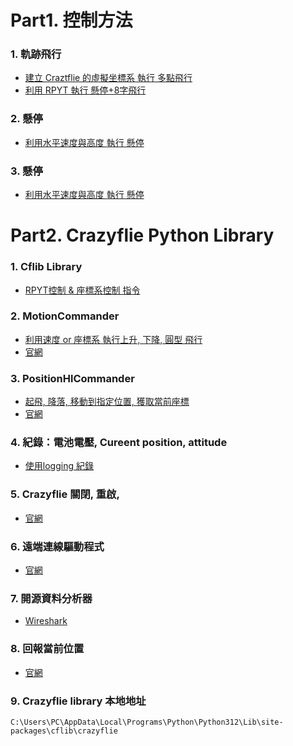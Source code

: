 # Part1. 控制方法
### 1. 軌跡飛行
- [建立 Craztflie 的虛擬坐標系 執行 多點飛行](https://github.com/bitcraze/crazyflie-lib-python/blob/master/examples/positioning/initial_position.py)
- [利用 RPYT 執行 懸停+8字飛行](https://github.com/bitcraze/crazyflie-lib-python/blob/master/examples/positioning/flowsequenceSync.py)

### 2. 懸停
- [利用水平速度與高度 執行 懸停](https://github.com/ataffanel/crazyflie-push-demo/blob/8b9b2e8/src/push.c#L105-L106)

### 3. 懸停
- [利用水平速度與高度 執行 懸停](https://github.com/ataffanel/crazyflie-push-demo/blob/8b9b2e8/src/push.c#L105-L106)

# Part2. Crazyflie Python Library
### 1. Cflib Library
- [RPYT控制 & 座標系控制 指令](https://github.com/bitcraze/crazyflie-lib-python/blob/master/cflib/crazyflie/commander.py)

### 2. MotionCommander
- [利用速度 or 座標系 執行上升, 下降, 圓型 飛行](https://github.com/bitcraze/crazyflie-lib-python/blob/master/examples/autonomy/motion_commander_demo.py)
- [官網](https://www.bitcraze.io/documentation/repository/crazyflie-lib-python/master/api/cflib/positioning/motion_commander/)

### 3. PositionHlCommander
- [起飛, 降落, 移動到指定位置, 獲取當前座標](https://github.com/bitcraze/crazyflie-lib-python/blob/master/cflib/positioning/position_hl_commander.py)
- [官網](https://www.bitcraze.io/documentation/repository/crazyflie-lib-python/master/api/cflib/positioning/position_hl_commander/)

### 4. 紀錄：電池電壓, Cureent position, attitude 
- [使用logging 紀錄](https://github.com/bitcraze/crazyflie-lib-python/blob/master/examples/logging/basiclog.py)

### 5. Crazyflie 關閉, 重啟, 
- [官網](https://www.bitcraze.io/documentation/repository/crazyflie-lib-python/master/api/cflib/utils/power_switch/)

### 6. 遠端連線驅動程式
- [官網](https://www.bitcraze.io/documentation/repository/crazyflie-lib-python/master/api/cflib/crtp/crtpdriver/)

### 7. 開源資料分析器
- [Wireshark](https://www.bitcraze.io/documentation/repository/crazyflie-lib-python/master/development/wireshark/)

### 8. 回報當前位置
- [官網](https://www.bitcraze.io/documentation/repository/crazyflie-lib-python/master/api/cflib/crazyflie/extpos/)

### 9. Crazyflie library 本地地址
```
C:\Users\PC\AppData\Local\Programs\Python\Python312\Lib\site-packages\cflib\crazyflie
```

